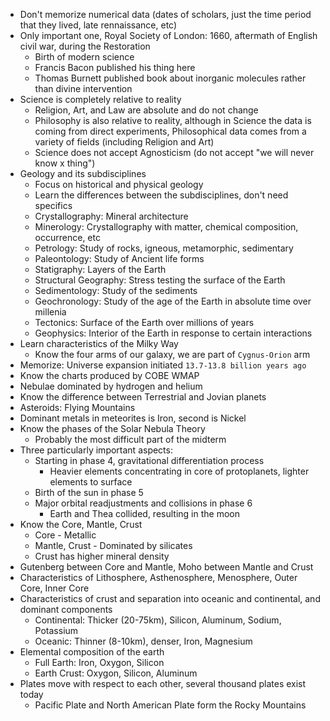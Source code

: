 - Don't memorize numerical data (dates of scholars, just the time period that they lived, late rennaissance, etc)
 - Only important one, Royal Society of London: 1660, aftermath of English civil war, during the Restoration
	 - Birth of modern science
	 - Francis Bacon published his thing here
	 - Thomas Burnett published book about inorganic molecules rather than divine intervention
 - Science is completely relative to reality
	 - Religion, Art, and Law are absolute and do not change
	 - Philosophy is also relative to reality, although in Science the data is coming from direct experiments, Philosophical data comes from a variety of fields (including Religion and Art)
	 - Science does not accept Agnosticism (do not accept "we will never know x thing")
 - Geology and its subdisciplines
	 - Focus on historical and physical geology
	 - Learn the differences between the subdisciplines, don't need specifics
	 - Crystallography: Mineral architecture
	 - Minerology: Crystallography with matter, chemical composition, occurrence, etc
	 - Petrology: Study of rocks, igneous, metamorphic, sedimentary
	 - Paleontology: Study of Ancient life forms
	 - Statigraphy: Layers of the Earth
	 - Structural Geography: Stress testing the surface of the Earth
	 - Sedimentology: Study of the sediments
	 - Geochronology: Study of the age of the Earth in absolute time over millenia
	 - Tectonics: Surface of the Earth over millions of years
	 - Geophysics: Interior of the Earth in response to certain interactions
 - Learn characteristics of the Milky Way
	 - Know the four arms of our galaxy, we are part of `Cygnus-Orion` arm
 - Memorize: Universe expansion initiated `13.7-13.8 billion years ago`
 - Know the charts produced by COBE WMAP
 - Nebulae dominated by hydrogen and helium
 - Know the difference between Terrestrial and Jovian planets
 - Asteroids: Flying Mountains
 - Dominant metals in meteorites is Iron, second is Nickel
 - Know the phases of the Solar Nebula Theory
	 - Probably the most difficult part of the midterm
 - Three particularly important aspects:
	 - Starting in phase 4, gravitational differentiation process
		 - Heavier elements concentrating in core of protoplanets, lighter elements to surface
	 - Birth of the sun in phase 5
	 - Major orbital readjustments and collisions in phase 6
		 - Earth and Thea collided, resulting in the moon
 - Know the Core, Mantle, Crust
	 - Core - Metallic
	 - Mantle, Crust - Dominated by silicates
	 - Crust has higher mineral density
 - Gutenberg between Core and Mantle, Moho between Mantle and Crust
 - Characteristics of Lithosphere, Asthenosphere, Menosphere, Outer Core, Inner Core
 - Characteristics of crust and separation into oceanic and continental, and dominant components
	 - Continental: Thicker (20-75km), Silicon, Aluminum, Sodium, Potassium
	 - Oceanic: Thinner (8-10km), denser, Iron, Magnesium
 - Elemental composition of the earth
	 - Full Earth: Iron, Oxygon, Silicon
	 - Earth Crust: Oxygon, Silicon, Aluminum
 - Plates move with respect to each other, several thousand plates exist today
	 - Pacific Plate and North American Plate form the Rocky Mountains
